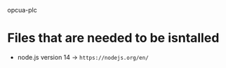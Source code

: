 opcua-plc

# Files that are needed to be isntalled

- node.js version 14 -> `https://nodejs.org/en/`

